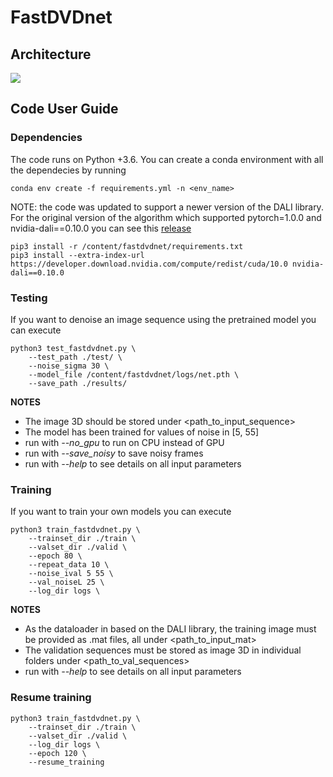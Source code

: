 # FastDVDnet

## Architecture

<img src="https://github.com/m-tassano/fastdvdnet/raw/master/img/arch.png" heigth=350>

## Code User Guide

### Dependencies

The code runs on Python +3.6. You can create a conda environment with all the dependecies by running
```
conda env create -f requirements.yml -n <env_name>
```

NOTE: the code was updated to support a newer version of the DALI library. For the original version of the algorithm which supported pytorch=1.0.0 and nvidia-dali==0.10.0 you can see this [release](https://github.com/m-tassano/fastdvdnet/releases/tag/v0.1)
```
pip3 install -r /content/fastdvdnet/requirements.txt
pip3 install --extra-index-url https://developer.download.nvidia.com/compute/redist/cuda/10.0 nvidia-dali==0.10.0
```
### Testing

If you want to denoise an image sequence using the pretrained model you can execute

```
python3 test_fastdvdnet.py \
	--test_path ./test/ \
	--noise_sigma 30 \
	--model_file /content/fastdvdnet/logs/net.pth \
	--save_path ./results/
```

**NOTES**
* The image 3D should be stored under <path_to_input_sequence>
* The model has been trained for values of noise in [5, 55]
* run with *--no_gpu* to run on CPU instead of GPU
* run with *--save_noisy* to save noisy frames
* run with *--help* to see details on all input parameters

### Training

If you want to train your own models you can execute

```
python3 train_fastdvdnet.py \
	--trainset_dir ./train \
	--valset_dir ./valid \
	--epoch 80 \
	--repeat_data 10 \
	--noise_ival 5 55 \
	--val_noiseL 25 \
	--log_dir logs \
```

**NOTES**
* As the dataloader in based on the DALI library, the training image must be provided as .mat files, all under <path_to_input_mat>
* The validation sequences must be stored as image 3D in individual folders under <path_to_val_sequences>
* run with *--help* to see details on all input parameters

### Resume training

```
python3 train_fastdvdnet.py \
	--trainset_dir ./train \
	--valset_dir ./valid \
	--log_dir logs \
	--epoch 120 \
	--resume_training
```


